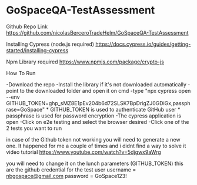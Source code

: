 # GoSpaceQA-TestAssessment
Github Repo Link
https://github.com/nicolasBerceroTradeHelm/GoSpaceQA-TestAssessment

Installing Cypress (node.js required)
https://docs.cypress.io/guides/getting-started/installing-cypress

Npm Library required
https://www.npmjs.com/package/crypto-js

How To Run

-Download the repo
-Install the library if it's not downloaded automatically
-point to the downloaded folder and open it on cmd
-type "npx cypress open --env GITHUB_TOKEN=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,passphrase=GoSpace"
    * GITHUB_TOKEN is used to authenticate GitHub user
    * passphrase is used for password encryption
-The cypress application is open
-Click on e2e testing and select the browser desired 
-Click one of the 2 tests you want to run

in case of the Github token not working you will need to generate a new one.
It happened for me a couple of times and i didnt find a way to solve it
video tutorial
https://www.youtube.com/watch?v=5djgwx9aWrg

you will need to change it on the lunch parameters (GITHUB_TOKEN)
this are the github credential for the test user
username = nbgospace@gmail.com
password = GoSpace123!